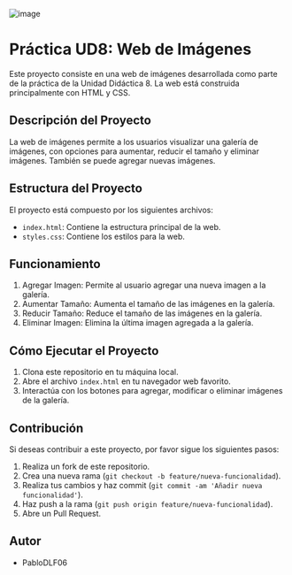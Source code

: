 ![image](https://github.com/user-attachments/assets/a11e7d67-d7f2-49d8-b39c-7df0572f5113)


# Práctica UD8: Web de Imágenes

Este proyecto consiste en una web de imágenes desarrollada como parte de la práctica de la Unidad Didáctica 8. La web está construida principalmente con HTML y CSS.

## Descripción del Proyecto

La web de imágenes permite a los usuarios visualizar una galería de imágenes, con opciones para aumentar, reducir el tamaño y eliminar imágenes. También se puede agregar nuevas imágenes.

## Estructura del Proyecto

El proyecto está compuesto por los siguientes archivos:

- `index.html`: Contiene la estructura principal de la web.
- `styles.css`: Contiene los estilos para la web.

## Funcionamiento

1. Agregar Imagen: Permite al usuario agregar una nueva imagen a la galería.
2. Aumentar Tamaño: Aumenta el tamaño de las imágenes en la galería.
3. Reducir Tamaño: Reduce el tamaño de las imágenes en la galería.
4. Eliminar Imagen: Elimina la última imagen agregada a la galería.

## Cómo Ejecutar el Proyecto

1. Clona este repositorio en tu máquina local.
2. Abre el archivo `index.html` en tu navegador web favorito.
3. Interactúa con los botones para agregar, modificar o eliminar imágenes de la galería.

## Contribución

Si deseas contribuir a este proyecto, por favor sigue los siguientes pasos:

1. Realiza un fork de este repositorio.
2. Crea una nueva rama (`git checkout -b feature/nueva-funcionalidad`).
3. Realiza tus cambios y haz commit (`git commit -am 'Añadir nueva funcionalidad'`).
4. Haz push a la rama (`git push origin feature/nueva-funcionalidad`).
5. Abre un Pull Request.

## Autor
- PabloDLF06
